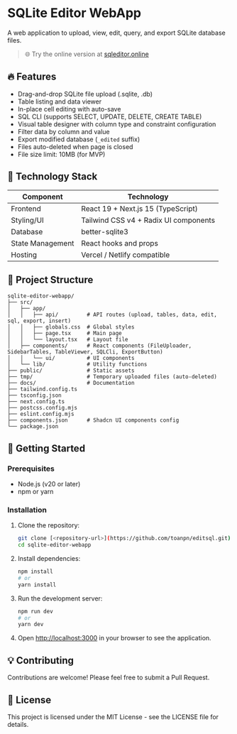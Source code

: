 # SQLite Editor WebApp

A web application to upload, view, edit, query, and export SQLite database files.

> 🌐 Try the online version at [sqleditor.online](https://sqleditor.online/)

## 🔥 Features

- Drag-and-drop SQLite file upload (.sqlite, .db)
- Table listing and data viewer
- In-place cell editing with auto-save
- SQL CLI (supports SELECT, UPDATE, DELETE, CREATE TABLE)
- Visual table designer with column type and constraint configuration
- Filter data by column and value
- Export modified database (`_edited` suffix)
- Files auto-deleted when page is closed
- File size limit: 10MB (for MVP)

## 🧩 Technology Stack

| Component | Technology |
|-----------|------------|
| Frontend | React 19 + Next.js 15 (TypeScript) |
| Styling/UI | Tailwind CSS v4 + Radix UI components |
| Database | better-sqlite3 |
| State Management | React hooks and props |
| Hosting | Vercel / Netlify compatible |

## 📂 Project Structure

```plaintext
sqlite-editor-webapp/
├── src/
│   ├── app/
│   │   ├── api/         # API routes (upload, tables, data, edit, sql, export, insert)
│   │   ├── globals.css  # Global styles
│   │   ├── page.tsx     # Main page
│   │   └── layout.tsx   # Layout file
│   ├── components/      # React components (FileUploader, SidebarTables, TableViewer, SQLCli, ExportButton)
│   │   └── ui/          # UI components
│   └── lib/             # Utility functions
├── public/              # Static assets
├── tmp/                 # Temporary uploaded files (auto-deleted)
├── docs/                # Documentation
├── tailwind.config.ts
├── tsconfig.json
├── next.config.ts
├── postcss.config.mjs
├── eslint.config.mjs
├── components.json      # Shadcn UI components config
└── package.json

```

## 🚀 Getting Started

### Prerequisites

- Node.js (v20 or later)
- npm or yarn

### Installation

1. Clone the repository:
   ```bash
   git clone [<repository-url>](https://github.com/toanpn/editsql.git)
   cd sqlite-editor-webapp
   ```

2. Install dependencies:
   ```bash
   npm install
   # or
   yarn install
   ```

3. Run the development server:
   ```bash
   npm run dev
   # or
   yarn dev
   ```

4. Open [http://localhost:3000](http://localhost:3000) in your browser to see the application.

## 💡 Contributing

Contributions are welcome! Please feel free to submit a Pull Request.

## 📄 License

This project is licensed under the MIT License - see the LICENSE file for details.
